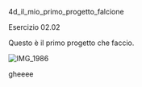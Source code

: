 4d_il_mio_primo_progetto_falcione

Esercizio 02.02


Questo è il primo progetto che faccio.







![IMG_1986](https://user-images.githubusercontent.com/92913094/138870602-8bad5e11-b52e-4008-b05a-5efed3ae75ad.jpg)

gheeee
